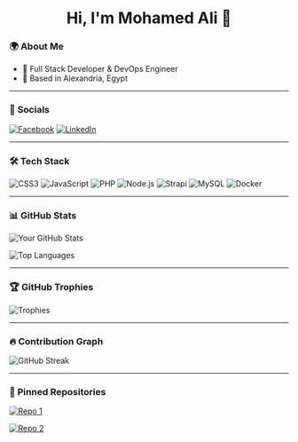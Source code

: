 <!--
**mohamedaliinfo/mohamedaliinfo** is a ✨ _special_ ✨ repository because its `README.md` (this file) appears on your GitHub profile.

Here are some ideas to get you started:

- 🔭 I’m currently working on ...
- 🌱 I’m currently learning ...
- 👯 I’m looking to collaborate on ...
- 🤔 I’m looking for help with ...
- 💬 Ask me about ...
- 📫 How to reach me: ...
- 😄 Pronouns: ...
- ⚡ Fun fact: ...
-->

<h1 align="center">Hi, I'm Mohamed Ali 👋</h1>

### 🌍 **About Me**
- 🚀 Full Stack Developer & DevOps Engineer
- 📍 Based in Alexandria, Egypt
<!-- - 🌐 Portfolio: [yourwebsite.com](https://yourwebsite.com) -->

---

### 📱 **Socials**
[![Facebook](https://img.shields.io/badge/Facebook-%231877F2.svg?style=for-the-badge&logo=facebook&logoColor=white)](https://www.facebook.com/engmohamed.ali.9)
[![LinkedIn](https://img.shields.io/badge/LinkedIn-%230A66C2.svg?style=for-the-badge&logo=linkedin&logoColor=white)](https://www.linkedin.com/in/engmohamedali)

---

### 🛠 **Tech Stack**
![CSS3](https://img.shields.io/badge/CSS3-%231572B6.svg?style=flat&logo=css3&logoColor=white)
![JavaScript](https://img.shields.io/badge/JavaScript-%23F7DF1E.svg?style=flat&logo=javascript&logoColor=black)
![PHP](https://img.shields.io/badge/PHP-%23777BB4.svg?style=flat&logo=php&logoColor=white)
![Node.js](https://img.shields.io/badge/Node.js-%2343853D.svg?style=flat&logo=node.js&logoColor=white)
![Strapi](https://img.shields.io/badge/Strapi-%2308A5DF.svg?style=flat&logo=strapi&logoColor=white)
![MySQL](https://img.shields.io/badge/MySQL-%2300758F.svg?style=flat&logo=mysql&logoColor=white)
![Docker](https://img.shields.io/badge/Docker-%230db7ed.svg?style=flat&logo=docker&logoColor=white)

---

### 📊 **GitHub Stats**
![Your GitHub Stats](https://github-readme-stats.vercel.app/api?username=mohamedaliinfo&show_icons=true&theme=dark)

![Top Languages](https://github-readme-stats.vercel.app/api/top-langs/?username=mohamedaliinfo&layout=compact&theme=dark)

---

### 🏆 **GitHub Trophies**
![Trophies](https://github-profile-trophy.vercel.app/?username=mohamedaliinfo&theme=darkhub)

---

### 🔥 **Contribution Graph**
![GitHub Streak](https://streak-stats.demolab.com/?user=mohamedaliinfo&theme=dark)

---

### 📌 **Pinned Repositories**
[![Repo 1](https://github-readme-stats.vercel.app/api/pin/?username=mohamedaliinfo&repo=your-repo-name&theme=dark)](https://github.com/mohamedaliinfo/your-repo-name)

[![Repo 2](https://github-readme-stats.vercel.app/api/pin/?username=mohamedaliinfo&repo=your-other-repo&theme=dark)](https://github.com/mohamedaliinfo/your-other-repo)
